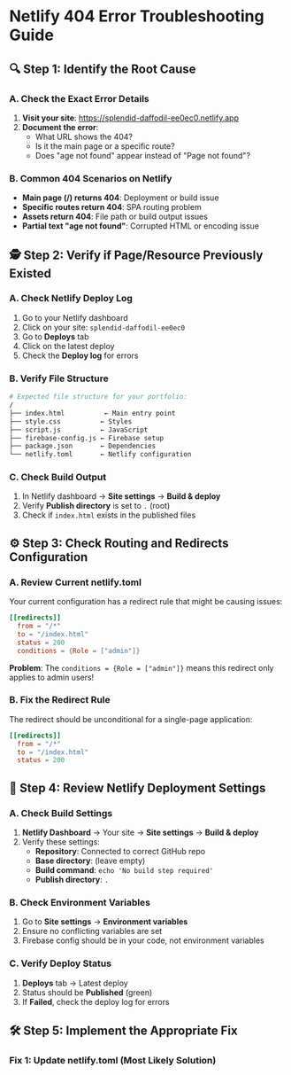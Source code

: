 # Netlify 404 Error Troubleshooting Guide

## 🔍 Step 1: Identify the Root Cause

### A. Check the Exact Error Details
1. **Visit your site**: https://splendid-daffodil-ee0ec0.netlify.app
2. **Document the error**:
   - What URL shows the 404?
   - Is it the main page or a specific route?
   - Does "age not found" appear instead of "Page not found"?

### B. Common 404 Scenarios on Netlify
- **Main page (/) returns 404**: Deployment or build issue
- **Specific routes return 404**: SPA routing problem
- **Assets return 404**: File path or build output issues
- **Partial text "age not found"**: Corrupted HTML or encoding issue

## 🕵️ Step 2: Verify if Page/Resource Previously Existed

### A. Check Netlify Deploy Log
1. Go to your Netlify dashboard
2. Click on your site: `splendid-daffodil-ee0ec0`
3. Go to **Deploys** tab
4. Click on the latest deploy
5. Check the **Deploy log** for errors

### B. Verify File Structure
```bash
# Expected file structure for your portfolio:
/
├── index.html          ← Main entry point
├── style.css          ← Styles
├── script.js          ← JavaScript
├── firebase-config.js ← Firebase setup
├── package.json       ← Dependencies
└── netlify.toml       ← Netlify configuration
```

### C. Check Build Output
1. In Netlify dashboard → **Site settings** → **Build & deploy**
2. Verify **Publish directory** is set to `.` (root)
3. Check if `index.html` exists in the published files

## ⚙️ Step 3: Check Routing and Redirects Configuration

### A. Review Current netlify.toml
Your current configuration has a redirect rule that might be causing issues:

```toml
[[redirects]]
  from = "/*"
  to = "/index.html"
  status = 200
  conditions = {Role = ["admin"]}
```

**Problem**: The `conditions = {Role = ["admin"]}` means this redirect only applies to admin users!

### B. Fix the Redirect Rule
The redirect should be unconditional for a single-page application:

```toml
[[redirects]]
  from = "/*"
  to = "/index.html"
  status = 200
```

## 🔧 Step 4: Review Netlify Deployment Settings

### A. Check Build Settings
1. **Netlify Dashboard** → Your site → **Site settings** → **Build & deploy**
2. Verify these settings:
   - **Repository**: Connected to correct GitHub repo
   - **Base directory**: (leave empty)
   - **Build command**: `echo 'No build step required'`
   - **Publish directory**: `.`

### B. Check Environment Variables
1. Go to **Site settings** → **Environment variables**
2. Ensure no conflicting variables are set
3. Firebase config should be in your code, not environment variables

### C. Verify Deploy Status
1. **Deploys** tab → Latest deploy
2. Status should be **Published** (green)
3. If **Failed**, check the deploy log for errors

## 🛠️ Step 5: Implement the Appropriate Fix

### Fix 1: Update netlify.toml (Most Likely Solution)